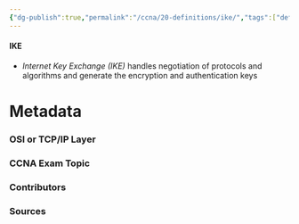 ```yaml
---
{"dg-publish":true,"permalink":"/ccna/20-definitions/ike/","tags":["defs_ccna"],"created":"2023-11-04T12:45:23.000-07:00","updated":"2023-11-08T13:58:44.000-08:00"}
---
```


#### IKE
- *Internet Key Exchange (IKE)* handles negotiation of protocols and algorithms and generate the encryption and authentication keys

# Metadata
### OSI or TCP/IP Layer

### CCNA Exam Topic

### Contributors

### Sources
